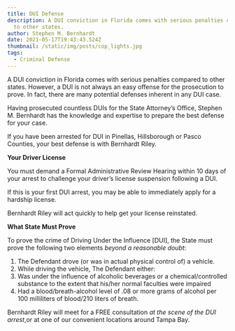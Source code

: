 ```yaml
---
title: DUI Defense
description: A DUI conviction in Florida comes with serious penalties compared
  to other states.
author: Stephen M. Bernhardt
date: 2021-05-17T19:43:43.524Z
thumbnail: /static/img/posts/cop_lights.jpg
tags:
  - Criminal Defense
---
```

A DUI conviction in Florida comes with serious penalties compared to other states. However, a DUI is not always an easy offense for the prosecution to prove. In fact, there are many potential defenses inherent in any DUI case.

Having prosecuted countless DUIs for the State Attorney’s Office, Stephen M. Bernhardt has the knowledge and expertise to prepare the best defense for your case.

If you have been arrested for DUI in Pinellas, Hillsborough or Pasco Counties, your best defense is with Bernhardt Riley.

**Your Driver License**

You must demand a Formal Administrative Review Hearing within 10 days of your arrest to challenge your driver’s license suspension following a DUI.

If this is your first DUI arrest, you may be able to immediately apply for a hardship license. 

Bernhardt Riley will act quickly to help get your license reinstated.

**What State Must Prove**

To prove the crime of Driving Under the Influence \[DUI], the State must prove the following two elements *beyond a reasonable doubt*:

1. The Defendant drove (or was in actual physical control of) a vehicle.
2. While driving the vehicle, The Defendant either:
3. Was under the influence of alcoholic beverages or a chemical/controlled substance to the extent that his/her normal faculties were impaired
4. Had a blood/breath-alcohol level of .08 or more grams of alcohol per 100 milliliters of blood/210 liters of breath.

Bernhardt Riley will meet for a FREE consultation *at the scene of the DUI arrest*,or at one of our convenient locations around Tampa Bay.